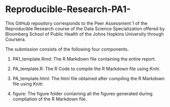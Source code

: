 Reproducible-Research-PA1-
==========================

This GitHub repository corresponds to the Peer Assessment 1 of the Reproducible Research course of the Data Science Specialization offered by Bloomberg School of Public Health of the Johns Hopkins University through Coursera.

The submission consists of the following four components.

1. PA1_template.Rmd: The R Markdown file containing the entire report.

2. PA_template.R: The R Code to compile the R Markdown file using Knitr.

3. PA_template.html: The html file obtained after compiling the R Markdown file using Knitr.

4. figure: The figure folder containing all the figures generated during compliation of the R Markdown file.
